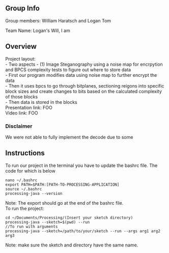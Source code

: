 
## Group Info
Group members: William Haratsch and Logan Tom

Team Name: Logan's Will, I am

## Overview
Project layout:\
    - Two aspects
        - (1) Image Steganography using a noise map for encrpytion and BPCS complexity tests to figure out where to store data\
        - First our program modifies data using noise map to further encrypt the data \
        - Then it uses bpcs to go through bitplanes, sectioning reigons into specific block sizes and create changes to bits based on the  calculated complexity of those blocks\
        - Then data is stored in the blocks\
Presentation link: FOO\
Video link: FOO
### Disclaimer
We were not able to fully implement the decode due to some 
## Instructions
To run our project in the terminal you have to update the bashrc file. The code for which is below
```
nano ~/.bashrc
export PATH=$PATH:[PATH-TO-PROCESSING-APPLICATION] 
source ~/.bashrc
processing-java --version
```
Note: The export should go at the end of the bashrc file. \
To run the project:
```
cd ~/Documents/Processing/(Insert your sketch directory)
processing-java --sketch=$(pwd) --run
//To run with arguments
processing-java --sketch=/path/to/your/sketch --run --args arg1 arg2 arg3
```
Note: make sure the sketch and directory have the same name.
